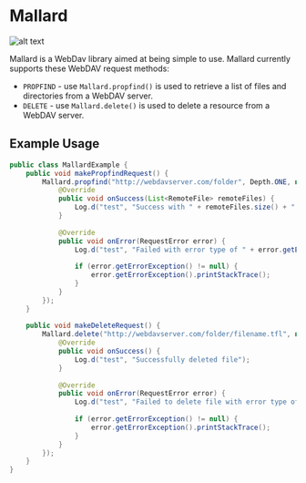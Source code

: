 # Mallard

![alt text](https://github.com/TealDrones/Mallard/blob/master/mallard.png?raw=true)

Mallard is a WebDav library aimed at being simple to use.
Mallard currently supports these WebDAV request methods:
* `PROPFIND` - use `Mallard.propfind()` is used to retrieve a list of files and directories 
               from a WebDAV server.
* `DELETE` - use `Mallard.delete()` is used to delete a resource from a WebDAV server.

## Example Usage
```java
public class MallardExample {
    public void makePropfindRequest() {
        Mallard.propfind("http://webdavserver.com/folder", Depth.ONE, new OnPropfindRequestCompleteListener() {
            @Override
            public void onSuccess(List<RemoteFile> remoteFiles) {
                Log.d("test", "Success with " + remoteFiles.size() + " files");
            }
    
            @Override
            public void onError(RequestError error) {
                Log.d("test", "Failed with error type of " + error.getErrorType());
    
                if (error.getErrorException() != null) {
                    error.getErrorException().printStackTrace();
                }
            }
        });
    }
    
    public void makeDeleteRequest() {
        Mallard.delete("http://webdavserver.com/folder/filename.tfl", new OnDeleteRequestCompleteListener() {
            @Override
            public void onSuccess() {
                Log.d("test", "Successfully deleted file");
            }
    
            @Override
            public void onError(RequestError error) {
                Log.d("test", "Failed to delete file with error type of " + error.getErrorType());
    
                if (error.getErrorException() != null) {
                    error.getErrorException().printStackTrace();
                }
            }
        });
    }
}
```